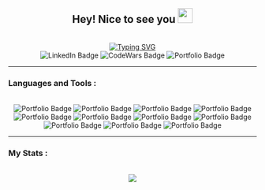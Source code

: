 <div id="header" align="center">
  <h2>
    Hey! Nice to see you
    <img src="https://media.giphy.com/media/hvRJCLFzcasrR4ia7z/giphy.gif" width="30px"/>
  </h2>
  </br>
  <a href="https://git.io/typing-svg"><img src="https://readme-typing-svg.demolab.com?font=Fira+Code&pause=1000&color=36F79E&center=true&width=435&lines=Front-End+Web+Developer;Who+always+enjoys+a+challenge" alt="Typing SVG" /></a>
  
  <div id="badges">
    <img src="https://img.shields.io/badge/LinkedIn-blue?style=for-the-badge&logo=linkedin&logoColor=white" alt="LinkedIn Badge"/>
    <img src="https://img.shields.io/badge/CodeWars-red?style=for-the-badge&logo=codewars&logoColor=white" alt="CodeWars Badge"/>
    <img src="https://img.shields.io/badge/Portfolio-success?style=for-the-badge&logo=googlechrome&logoColor=white" alt="Portfolio Badge"/>
  </div>
</div>

---

### Languages and Tools :
</br>
<div align="center">
  <img src="https://img.shields.io/badge/JavaScript-323330?style=for-the-badge&logo=javascript&logoColor=F7DF1E" alt="Portfolio Badge"/>
  <img src="https://img.shields.io/badge/Python-3776AB?style=for-the-badge&logo=python&logoColor=white" alt="Portfolio Badge"/>
  <img src="https://img.shields.io/badge/Sass-CC6699?style=for-the-badge&logo=sass&logoColor=white" alt="Portfolio Badge"/>
  <img src="https://img.shields.io/badge/Git-orange?style=for-the-badge&logo=git&logoColor=white" alt="Portfolio Badge"/>
  <img src="https://img.shields.io/badge/React-0088CC?style=for-the-badge&logo=react&logoColor=white" alt="Portfolio Badge"/>
  <img src="https://img.shields.io/badge/HTML5-E34F26?style=for-the-badge&logo=html5&logoColor=white" alt="Portfolio Badge"/>
  <img src="https://img.shields.io/badge/CSS3-1F4690?style=for-the-badge&logo=css3&logoColor=white" alt="Portfolio Badge"/>
  <img src="https://img.shields.io/badge/NodeJS-43853D?style=for-the-badge&logo=node.js&logoColor=white" alt="Portfolio Badge"/>
  <img src="https://img.shields.io/badge/NPM-16213E?style=for-the-badge&logo=npm&logoColor=white" alt="Portfolio Badge"/>
  <img src="https://img.shields.io/badge/Webpack-30AADD?style=for-the-badge&logo=webpack&logoColor=white" alt="Portfolio Badge"/>
  <img src="https://img.shields.io/badge/Firebase-FAC213?style=for-the-badge&logo=firebase&logoColor=FF5B00" alt="Portfolio Badge"/>
</div>

---

### My Stats :
</br>
<div align="center">
  <a href="https://git.io/streak-stats"><img src="https://github-readme-streak-stats.herokuapp.com?user=Matvey1994&theme=radical&date_format=j%20M%5B%20Y%5D"/></a>    
</div>




   
         
        
        
        
          
            
              
            
            
              
              
            
          
          
            
              
            
          
        
      


